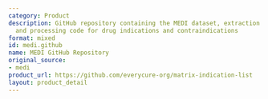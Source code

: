 ```yaml
---
category: Product
description: GitHub repository containing the MEDI dataset, extraction pipelines,
  and processing code for drug indications and contraindications
format: mixed
id: medi.github
name: MEDI GitHub Repository
original_source:
- medi
product_url: https://github.com/everycure-org/matrix-indication-list
layout: product_detail
---
```

